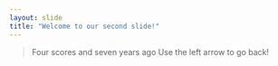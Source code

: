 ```yaml
---
layout: slide
title: "Welcome to our second slide!"
---
```

> Four scores and seven years ago
Use the left arrow to go back!
